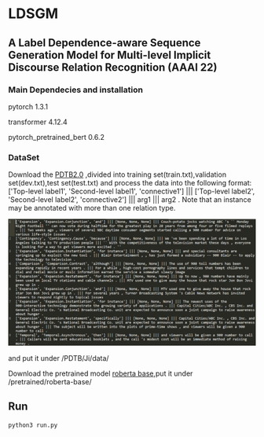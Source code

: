 # LDSGM
##  A Label Dependence-aware Sequence Generation Model for Multi-level Implicit Discourse Relation Recognition (AAAI 22)

### Main Dependecies and installation

pytorch 1.3.1

transformer 4.12.4

pytorch_pretrained_bert 0.6.2

### DataSet

Download the [PDTB2.0](https://www.seas.upenn.edu/~pdtb/) ,divided into training set(train.txt),validation set(dev.txt),test set(test.txt) and process the data into the following format: ['Top-level label1', 'Second-level label1', 'connective1'] ||| ['Top-level label2', 'Second-level label2', 'connective2'] ||| arg1 ||| arg2 .
Note that an instance may be annotated with more than one relation type.

![](https://github.com/nlpersECJTU/LDSGM/blob/main/sample.png)

and put it under /PDTB/Ji/data/

Download the pretrained model [roberta base](https://huggingface.co/roberta-base/tree/main),put it under /pretrained/roberta-base/

## Run

```py
python3 run.py
```

